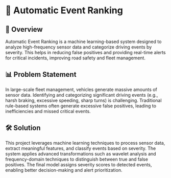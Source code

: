 # 🚀 Automatic Event Ranking

## 📌 Overview
Automatic Event Ranking is a machine learning-based system designed to analyze high-frequency sensor data and categorize driving events by severity. This helps in reducing false positives and providing real-time alerts for critical incidents, improving road safety and fleet management.

## 📊 Problem Statement
In large-scale fleet management, vehicles generate massive amounts of sensor data. Identifying and categorizing significant driving events (e.g., harsh braking, excessive speeding, sharp turns) is challenging. Traditional rule-based systems often generate excessive false positives, leading to inefficiencies and missed critical events.

## 🛠️ Solution
This project leverages machine learning techniques to process sensor data, extract meaningful features, and classify events based on severity. The system applies advanced transformations such as wavelet analysis and frequency-domain techniques to distinguish between true and false positives. The final model assigns severity scores to detected events, enabling better decision-making and alert prioritization.

